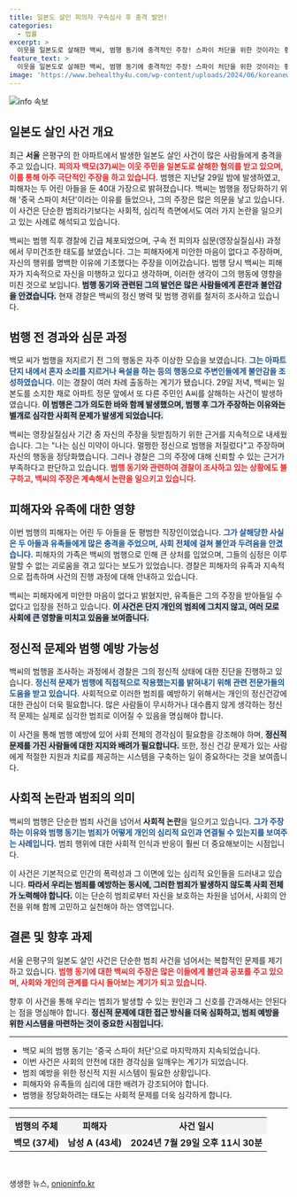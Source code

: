 ```yaml
---
title: 일본도 살인 피의자 구속심사 후 충격 발언!
categories:
  - 법률
excerpt: >
  이웃을 일본도로 살해한 백씨, 범행 동기에 충격적인 주장! 스파이 처단을 위한 것이라는 황당한 해명과 함께 구속 전 심문에 나섰습니다. 과연 그의 진실은?
feature_text: >
  이웃을 일본도로 살해한 백씨, 범행 동기에 충격적인 주장! 스파이 처단을 위한 것이라는 황당한 해명과 함께 구속 전 심문에 나섰습니다. 과연 그의 진실은?
image: 'https://www.behealthy4u.com/wp-content/uploads/2024/06/koreanews.jpg'
---
```


<p><img src="https://www.behealthy4u.com/wp-content/uploads/2024/06/koreanews.jpg" alt="info 속보" /></p>

<h2 data-ke-size="size26">일본도 살인 사건 개요</h2>

<p data-ke-size="size16">최근 <b>서울</b> 은평구의 한 아파트에서 발생한 일본도 살인 사건이 많은 사람들에게 충격을 주고 있습니다. <b><span style="color: #ee2323;">피의자 백모(37)씨는 이웃 주민을 일본도로 살해한 혐의를 받고 있으며, 이를 통해 아주 극단적인 주장을 하고 있습니다.</span></b> 범행은 지난달 29일 밤에 발생하였고, 피해자는 두 어린 아들을 둔 40대 가장으로 밝혀졌습니다. 백씨는 범행을 정당화하기 위해 '중국 스파이 처단'이라는 이유를 들었으나, 그의 주장은 많은 의문을 낳고 있습니다. 이 사건은 단순한 범죄라기보다는 사회적, 심리적 측면에서도 여러 가지 논란을 일으키고 있는 사례로 해석되고 있습니다. </p>

<p data-ke-size="size16">백씨는 범행 직후 경찰에 긴급 체포되었으며, 구속 전 피의자 심문(영장실질심사) 과정에서 무미건조한 태도를 보였습니다. 그는 피해자에게 미안한 마음이 없다고 주장하며, 자신의 행위를 명백한 이유에 기초했다는 주장을 이어갔습니다. 범행 당시 백씨는 피해자가 지속적으로 자신을 미행하고 있다고 생각하며, 이러한 생각이 그의 행동에 영향을 미친 것으로 보입니다. <b><span style="background-color: #21538527;">범행 동기와 관련된 그의 발언은 많은 사람들에게 혼란과 불안감을 안겼습니다.</span></b> 현재 경찰은 백씨의 정신 병력 및 범행 경위를 철저히 조사하고 있습니다.</p>

<h2 data-ke-size="size26">범행 전 경과와 심문 과정</h2>

<p data-ke-size="size16">백모 씨가 범행을 저지르기 전 그의 행동은 자주 이상한 모습을 보였습니다. <b><span style="color: #1a5490;">그는 아파트 단지 내에서 혼자 소리를 지르거나 욕설을 하는 등의 행동으로 주변인들에게 불안감을 조성하였습니다.</span></b> 이는 경찰이 여러 차례 출동하는 계기가 됐습니다. 29일 저녁, 백씨는 일본도를 소지한 채로 아파트 정문 앞에서 또 다른 주민인 A씨를 살해하는 사건이 발생하였습니다. <b><span style="background-color: #21538527;">이 범행은 그가 의도한 바와 함께 발생했으며, 범행 후 그가 주장하는 이유와는 별개로 심각한 사회적 문제가 발생게 되었습니다.</span></b></p>

<p data-ke-size="size16">백씨는 영장실질심사 기간 중 자신의 주장을 뒷받침하기 위한 근거를 지속적으로 내세웠습니다. 그는 "나는 심신 미약이 아니다. 멀쩡한 정신으로 범행을 저질렀다"고 주장하며 자신의 행동을 정당화했습니다. 그러나 경찰은 그의 주장에 대해 신뢰할 수 있는 근거가 부족하다고 판단하고 있습니다. <b><span style="color: #ee2323;">범행 동기와 관련하여 경찰이 조사하고 있는 상황에도 불구하고, 백씨의 주장은 계속해서 논란을 일으키고 있습니다.</span></b></p>

<h2 data-ke-size="size26">피해자와 유족에 대한 영향</h2>

<p data-ke-size="size16">이번 범행의 피해자는 어린 두 아들을 둔 평범한 직장인이었습니다. <b><span style="color: #1a5490;">그가 살해당한 사실은 두 아들과 유족들에게 많은 충격을 주었으며, 사회 전체에 걸쳐 불안과 두려움을 안겼습니다.</span></b> 피해자의 가족은 백씨의 범행으로 인해 큰 상처를 입었으며, 그들의 심정은 이루 말할 수 없는 괴로움을 겪고 있다는 보도가 있었습니다. 경찰은 피해자의 유족과 지속적으로 접촉하며 사건의 진행 과정에 대해 안내하고 있습니다.</p>

<p data-ke-size="size16">백씨는 피해자에게 미안한 마음이 없다고 밝혔지만, 유족들은 그의 주장을 받아들일 수 없다고 입장을 전하고 있습니다. <b><span style="background-color: #21538527;">이 사건은 단지 개인의 범죄에 그치지 않고, 여러 모로 사회에 큰 영향을 미치고 있음을 보여줍니다.</span></b></p>

<h2 data-ke-size="size26">정신적 문제와 범행 예방 가능성</h2>

<p data-ke-size="size16">백씨의 범행을 조사하는 과정에서 경찰은 그의 정신적 상태에 대한 진단을 진행하고 있습니다. <b><span style="color: #1a5490;">정신적 문제가 범행에 직접적으로 작용했는지를 밝혀내기 위해 관련 전문가들의 도움을 받고 있습니다.</span></b> 사회적으로 이러한 범죄를 예방하기 위해서는 개인의 정신건강에 대한 관심이 더욱 필요합니다. 많은 사람들이 무시하거나 대수롭지 않게 생각하는 정신적 문제는 실제로 심각한 범죄로 이어질 수 있음을 명심해야 합니다.</p>

<p data-ke-size="size16">이 사건을 통해 범행 예방에 있어 사회 전체의 경각심이 필요함을 강조해야 하며, <b><span style="background-color: #21538527;">정신적 문제를 가진 사람들에 대한 지지와 배려가 필요합니다.</span></b> 또한, 정신 건강 문제가 있는 사람에게 적절한 지원과 치료를 제공하는 시스템을 구축하는 일이 중요하다는 것을 보여줍니다.</p>

<h2 data-ke-size="size26">사회적 논란과 범죄의 의미</h2>

<p data-ke-size="size16">백씨의 범행은 단순한 범죄 사건을 넘어서 <b>사회적 논란</b>을 일으키고 있습니다. <b><span style="color: #1a5490;">그가 주장하는 이유와 범행 동기는 범죄가 어떻게 개인의 심리적 요인과 연결될 수 있는지를 보여주는 사례입니다.</span></b> 범죄 행위에 대한 사회적 인식과 반응이 훨씬 더 중요해보이는 시점입니다.</p>

<p data-ke-size="size16">이 사건은 기본적으로 인간의 폭력성과 그 이면에 있는 심리적 요인들을 드러내고 있습니다. <b><span style="background-color: #21538527;">따라서 우리는 범죄를 예방하는 동시에, 그러한 범죄가 발생하지 않도록 사회 전체가 노력해야 합니다.</span></b> 이는 단순히 범죄로부터 자신을 보호하는 차원을 넘어서, 사회의 안전을 위해 함께 고민하고 실천해야 하는 영역입니다.</p>

<h2 data-ke-size="size26">결론 및 향후 과제</h2>

<p data-ke-size="size16">서울 은평구의 일본도 살인 사건은 단순한 범죄 사건을 넘어서는 복합적인 문제를 제기하고 있습니다. <b><span style="color: #ee2323;">범행 동기에 대한 백씨의 주장은 많은 이들에게 불안과 공포를 주고 있으며, 사회와 개인의 관계를 다시 돌아보는 계기가 되고 있습니다.</span></b> </p>

<p data-ke-size="size16">향후 이 사건을 통해 우리는 범죄가 발생할 수 있는 원인과 그 신호를 간과해서는 안된다는 점을 명심해야 합니다. <b><span style="background-color: #21538527;">정신적 문제에 대한 접근 방식을 더욱 심화하고, 범죄 예방을 위한 시스템을 마련하는 것이 중요한 시점입니다.</span></b> </p>

<hr>

<ul>
<li>백모 씨의 범행 동기는 '중국 스파이 처단'으로 마지막까지 지속되었습니다.</li>
<li>이번 사건은 사회의 안전에 대한 경각심을 일깨우는 계기가 되었습니다.</li>
<li>범죄 예방을 위한 정신적 지원 시스템이 필요한 상황입니다.</li>
<li>피해자와 유족들의 심리에 대한 배려가 강조되어야 합니다.</li>
<li>범행을 정당화하려는 태도는 사회적 문제를 더욱 심각하게 합니다.</li>
</ul>

<hr>

<table style="width: 100%; border-collapse: collapse;">
<tr style="background-color: #f2f2f2;">
<td style="text-align: center; height: 17px;"><b>범행의 주체</b></td>
<td style="text-align: center; height: 17px;"><b>피해자</b></td>
<td style="text-align: center; height: 17px;"><b>사건 일시</b></td>
</tr>
<tr>
<td style="text-align: center; height: 17px;"><b>백모 (37세)</b></td>
<td style="text-align: center; height: 17px;"><b>남성 A (43세)</b></td>
<td style="text-align: center; height: 17px;"><b>2024년 7월 29일 오후 11시 30분</b></td>
</tr>
</table>

<p data-ke-size="size16">&nbsp;</p>
생생한 뉴스, <a href="https://onioninfo.kr" rel="dofollow">onioninfo.kr</a>


